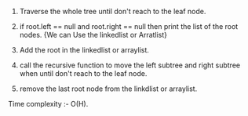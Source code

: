 <!-- Approach -->

1. Traverse the whole tree until don't reach to the leaf node.

2. if root.left == null and root.right == null then print the list of the root nodes.
   {We can Use the linkedlist or Arratlist}

3. Add the root in the linkedlist or arraylist.

4. call the recursive function to move the left subtree and right subtree when until don't reach to the leaf node.

5. remove the last root node from the linkdlist or arraylist.

Time complexity :- O(H).